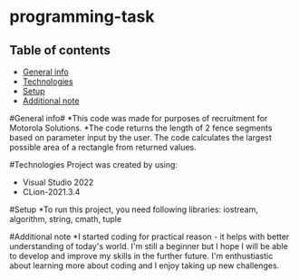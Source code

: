 # programming-task
## Table of contents
* [General info](#general-info)
* [Technologies](#technologies)
* [Setup](#setup)
* [Additional note](#additional-note)

#General info#
*This code was made for purposes of recruitment for Motorola Solutions.
*The code returns the length of 2 fence segments based on parameter input by the user. The code calculates the largest possible area of a rectangle from returned values.

#Technologies
Project was created by using:
* Visual Studio 2022
* CLion-2021.3.4

#Setup
*To run this project, you need following libraries: iostream, algorithm, string, cmath, tuple
  
  #Additional note
  *I started coding for practical reason - it helps with better understanding of today's world. I'm still a beginner but I hope I will be able to develop and improve my skills  in the further future. I'm enthustiastic about learning more about coding and I enjoy taking up new challenges.
